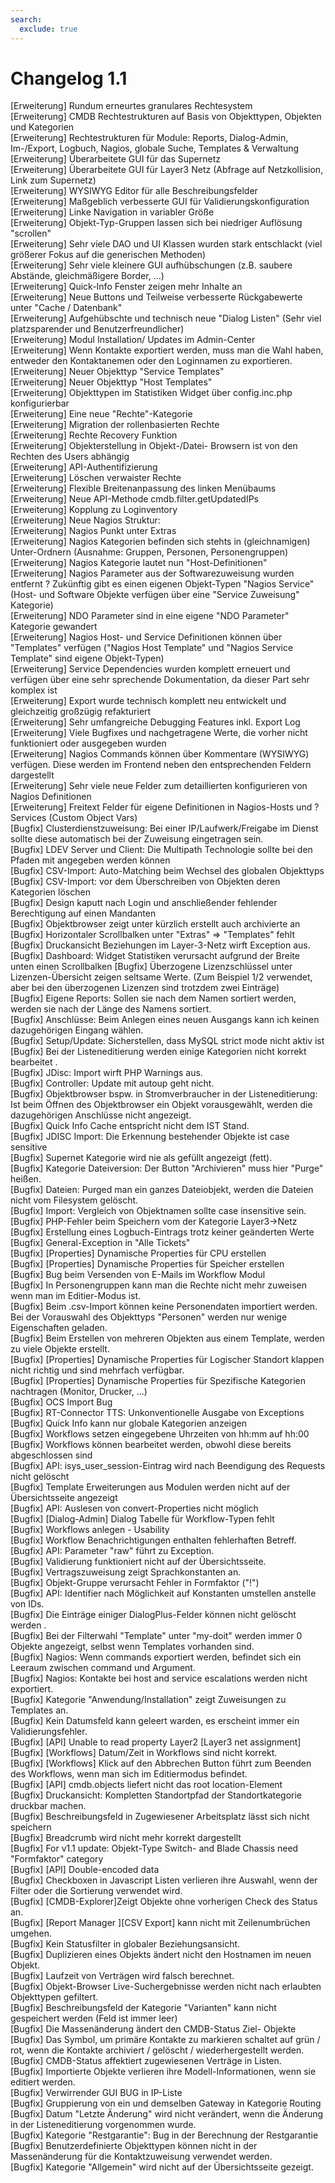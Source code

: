 ```yaml
---
search:
  exclude: true
---
```

# Changelog 1.1
<!-- cSpell:disable -->
<!-- markdownlint-disable MD052 -->
[Erweiterung]    Rundum erneurtes granulares Rechtesystem<br>
[Erweiterung]    CMDB Rechtestrukturen auf Basis von Objekttypen, Objekten und Kategorien<br>
[Erweiterung]    Rechtestrukturen für Module: Reports, Dialog-Admin, Im-/Export, Logbuch, Nagios, globale Suche, Templates & Verwaltung<br>
[Erweiterung]   Überarbeitete GUI für das Supernetz<br>
[Erweiterung]   Überarbeitete GUI für Layer3 Netz (Abfrage auf Netzkollision, Link zum Supernetz)<br>
[Erweiterung]   WYSIWYG Editor für alle Beschreibungsfelder<br>
[Erweiterung]   Maßgeblich verbesserte GUI für Validierungskonfiguration<br>
[Erweiterung]   Linke Navigation in variabler Größe<br>
[Erweiterung]   Objekt-Typ-Gruppen lassen sich bei niedriger Auflösung "scrollen"<br>
[Erweiterung]   Sehr viele DAO und UI Klassen wurden stark entschlackt (viel größerer Fokus auf die generischen Methoden)<br>
[Erweiterung]   Sehr viele kleinere GUI aufhübschungen (z.B. saubere Abstände, gleichmäßigere Border, ...)<br>
[Erweiterung]   Quick-Info Fenster zeigen mehr Inhalte an<br>
[Erweiterung]   Neue Buttons und Teilweise verbesserte Rückgabewerte unter "Cache / Datenbank"<br>
[Erweiterung]   Aufgehübschte und technisch neue "Dialog Listen" (Sehr viel platzsparender und Benutzerfreundlicher)<br>
[Erweiterung]    Modul Installation/ Updates im Admin-Center<br>
[Erweiterung]   Wenn Kontakte exportiert werden, muss man die Wahl haben, entweder den Kontaktanemen oder den Loginnamen zu exportieren.<br>
[Erweiterung]    Neuer  Objekttyp "Service Templates"<br>
[Erweiterung]    Neuer  Objekttyp "Host Templates"<br>
[Erweiterung]    Objekttypen im Statistiken Widget über config.inc.php konfigurierbar<br>
[Erweiterung]    Eine neue "Rechte"-Kategorie<br>
[Erweiterung]    Migration der rollenbasierten Rechte<br>
[Erweiterung]    Rechte Recovery Funktion<br>
[Erweiterung]    Objekterstellung in Objekt-/Datei- Browsern ist von den Rechten des Users abhängig<br>
[Erweiterung]    API-Authentifizierung<br>
[Erweiterung]    Löschen verwaister Rechte<br>
[Erweiterung]    Flexible Breitenanpassung des linken Menübaums<br>
[Erweiterung]    Neue API-Methode cmdb.filter.getUpdatedIPs<br>
[Erweiterung]    Kopplung zu Loginventory<br>
[Erweiterung]    Neue Nagios Struktur:<br>
[Erweiterung]      Nagios Punkt unter Extras<br>
[Erweiterung]        Nagios Kategorien befinden sich stehts in (gleichnamigen) Unter-Ordnern (Ausnahme: Gruppen, Personen, Personengruppen)<br>
[Erweiterung]        Nagios Kategorie lautet nun "Host-Definitionen"<br>
[Erweiterung]        Nagios Parameter aus der Softwarezuweisung wurden entfernt ? Zukünftig gibt es einen eigenen Objekt-Typen "Nagios Service" (Host- und Software Objekte verfügen über eine "Service Zuweisung" Kategorie)<br>
[Erweiterung]        NDO Parameter sind in eine eigene "NDO Parameter" Kategorie gewandert<br>
[Erweiterung]        Nagios Host- und Service Definitionen können über "Templates" verfügen ("Nagios Host Template" und "Nagios Service Template" sind eigene Objekt-Typen)<br>
[Erweiterung]        Service Dependencies wurden komplett erneuert und verfügen über eine sehr sprechende Dokumentation, da dieser Part sehr komplex ist<br>
[Erweiterung]          Export wurde technisch komplett neu entwickelt und gleichzeitig großzügig refakturiert<br>
[Erweiterung]        Sehr umfangreiche Debugging Features inkl. Export Log<br>
[Erweiterung]        Viele Bugfixes und nachgetragene Werte, die vorher nicht funktioniert oder ausgegeben wurden<br>
[Erweiterung]          Nagios Commands können über Kommentare (WYSIWYG) verfügen. Diese werden im Frontend neben den entsprechenden Feldern dargestellt<br>
[Erweiterung]          Sehr viele neue Felder zum detaillierten konfigurieren von Nagios Definitionen<br>
[Erweiterung]          Freitext Felder für eigene Definitionen in Nagios-Hosts und ?Services (Custom Object Vars)<br>
[Bugfix]    Clusterdienstzuweisung: Bei einer IP/Laufwerk/Freigabe im Dienst sollte diese automatisch bei der Zuweisung eingetragen sein.<br>
[Bugfix]    LDEV Server und Client: Die Multipath Technologie sollte bei den Pfaden mit angegeben werden können<br>
[Bugfix]    CSV-Import: Auto-Matching beim Wechsel des globalen Objekttyps<br>
[Bugfix]    CSV-Import: vor dem Überschreiben von Objekten deren Kategorien löschen<br>
[Bugfix]    Design kaputt nach Login und anschließender fehlender Berechtigung auf einen Mandanten<br>
[Bugfix]    Objektbrowser zeigt unter kürzlich erstellt auch archivierte an<br>
[Bugfix]    Horizontaler Scrollbalken unter "Extras" => "Templates" fehlt<br>
[Bugfix]    Druckansicht Beziehungen im Layer-3-Netz wirft Exception aus.<br>
[Bugfix]    Dashboard: Widget Statistiken verursacht aufgrund der Breite unten einen Scrollbalken [Bugfix]    Überzogene Lizenzschlüssel unter Lizenzen-Übersicht zeigen seltsame Werte. (Zum Beispiel 1/2 verwendet, aber bei den überzogenen Lizenzen sind trotzdem zwei Einträge)<br>
[Bugfix]    Eigene Reports: Sollen sie nach dem Namen sortiert werden, werden sie nach der Länge des Namens sortiert.<br>
[Bugfix]    Anschlüsse: Beim Anlegen eines neuen Ausgangs kann ich keinen dazugehörigen Eingang wählen.<br>
[Bugfix]    Setup/Update: Sicherstellen, dass MySQL strict mode nicht aktiv ist<br>
[Bugfix]    Bei der Listeneditierung werden einige Kategorien nicht korrekt bearbeitet .<br>
[Bugfix]    JDisc: Import wirft PHP Warnings aus.<br>
[Bugfix]    Controller: Update mit autoup geht nicht.<br>
[Bugfix]    Objektbrowser bspw. in Stromverbraucher in der Listeneditierung: Ist beim Öffnen des Objektbrowser ein Objekt vorausgewählt, werden die dazugehörigen Anschlüsse nicht angezeigt.<br>
[Bugfix]    Quick Info Cache entspricht nicht dem IST Stand.<br>
[Bugfix]    JDISC Import: Die Erkennung bestehender Objekte ist case sensitive<br>
[Bugfix]    Supernet Kategorie wird nie als gefüllt angezeigt (fett).<br>
[Bugfix]    Kategorie Dateiversion: Der Button "Archivieren" muss hier "Purge" heißen.<br>
[Bugfix]    Dateien: Purged man ein ganzes Dateiobjekt, werden die Dateien nicht vom Filesystem gelöscht.<br>
[Bugfix]    Import: Vergleich von Objektnamen sollte case insensitive sein.<br>
[Bugfix]    PHP-Fehler beim Speichern vom der Kategorie Layer3->Netz<br>
[Bugfix]    Erstellung eines Logbuch-Eintrags trotz keiner geänderten Werte<br>
[Bugfix]    General-Exception in "Alle Tickets"<br>
[Bugfix]    [Properties] Dynamische Properties für CPU erstellen<br>
[Bugfix]    [Properties] Dynamische Properties für Speicher erstellen<br>
[Bugfix]    Bug beim Versenden von E-Mails im Workflow Modul<br>
[Bugfix]    In Personengruppen kann man die Rechte nicht mehr zuweisen wenn man im Editier-Modus ist.<br>
[Bugfix]    Beim .csv-Import können keine Personendaten importiert werden. Bei der Vorauswahl des Objekttyps "Personen" werden nur wenige Eigenschaften geladen.<br>
[Bugfix]    Beim Erstellen von mehreren Objekten aus einem Template, werden zu viele Objekte erstellt.<br>
[Bugfix]    [Properties] Dynamische Properties für Logischer Standort klappen nicht richtig und sind mehrfach verfügbar.<br>
[Bugfix]    [Properties] Dynamische Properties für Spezifische Kategorien nachtragen (Monitor, Drucker, ...)<br>
[Bugfix]    OCS Import Bug<br>
[Bugfix]    RT-Connector TTS: Unkonventionelle Ausgabe von Exceptions<br>
[Bugfix]    Quick Info kann nur globale Kategorien anzeigen<br>
[Bugfix]    Workflows setzen eingegebene Uhrzeiten von hh:mm auf hh:00<br>
[Bugfix]    Workflows können bearbeitet werden, obwohl diese bereits abgeschlossen sind<br>
[Bugfix]    API: isys_user_session-Eintrag wird nach Beendigung des Requests nicht gelöscht<br>
[Bugfix]    Template Erweiterungen aus Modulen werden nicht auf der Übersichtsseite angezeigt<br>
[Bugfix]    API: Auslesen von convert-Properties nicht möglich<br>
[Bugfix]    [Dialog-Admin] Dialog Tabelle für Workflow-Typen fehlt<br>
[Bugfix]    Workflows anlegen - Usability<br>
[Bugfix]    Workflow Benachrichtigungen enthalten fehlerhaften  Betreff.<br>
[Bugfix]    API: Parameter "raw" führt zu Exception.<br>
[Bugfix]    Validierung funktioniert nicht auf der Übersichtsseite.<br>
[Bugfix]    Vertragszuweisung zeigt Sprachkonstanten an.<br>
[Bugfix]    Objekt-Gruppe verursacht Fehler in Formfaktor ("!")<br>
[Bugfix]    API: Identifier nach Möglichkeit auf Konstanten umstellen anstelle von IDs.<br>
[Bugfix]    Die Einträge einiger DialogPlus-Felder können nicht gelöscht werden .<br>
[Bugfix]    Bei der Filterwahl "Template" unter "my-doit" werden immer 0 Objekte angezeigt, selbst wenn Templates vorhanden sind.<br>
[Bugfix]    Nagios: Wenn commands exportiert werden, befindet sich ein Leeraum zwischen command und Argument.<br>
[Bugfix]    Nagios: Kontakte bei  host and service escalations werden nicht exportiert.<br>
[Bugfix]    Kategorie "Anwendung/Installation" zeigt Zuweisungen zu Templates an.<br>
[Bugfix]    Kein Datumsfeld kann geleert warden, es erscheint immer ein Validierungsfehler.<br>
[Bugfix]    [API] Unable to read property Layer2 [Layer3 net assignment]<br>
[Bugfix]    [Workflows] Datum/Zeit in Workflows sind nicht korrekt.<br>
[Bugfix]    [Workflows] Klick auf den Abbrechen  Button führt zum Beenden des Workflows, wenn man sich im Editiermodus befindet.<br>
[Bugfix]    [API] cmdb.objects liefert nicht das root location-Element<br>
[Bugfix]    Druckansicht: Kompletten Standortpfad der Standortkategorie druckbar machen.<br>
[Bugfix]    Beschreibungsfeld in Zugewiesener Arbeitsplatz lässt sich nicht speichern<br>
[Bugfix]    Breadcrumb wird nicht mehr korrekt dargestellt<br>
[Bugfix]    For v1.1 update: Objekt-Type Switch- and Blade Chassis need "Formfaktor" category<br>
[Bugfix]    [API] Double-encoded data<br>
[Bugfix]    Checkboxen in Javascript Listen verlieren ihre Auswahl, wenn der Filter oder die Sortierung verwendet wird.<br>
[Bugfix]    [CMDB-Explorer]Zeigt Objekte ohne vorherigen Check des Status an.<br>
[Bugfix]    [Report Manager ][CSV Export] kann nicht mit Zeilenumbrüchen umgehen.<br>
[Bugfix]    Kein Statusfilter in globaler Beziehungsansicht.<br>
[Bugfix]    Duplizieren eines Objekts ändert nicht den Hostnamen im neuen Objekt.<br>
[Bugfix]    Laufzeit von Verträgen wird falsch berechnet.<br>
[Bugfix]    Objekt-Browser Live-Suchergebnisse werden nicht nach erlaubten Objekttypen gefiltert.<br>
[Bugfix]    Beschreibungsfeld der Kategorie "Varianten" kann nicht gespeichert werden (Feld ist immer leer)<br>
[Bugfix]    Die Massenänderung ändert den CMDB-Status Ziel- Objekte<br>
[Bugfix]    Das Symbol, um primäre Kontakte zu markieren schaltet auf grün / rot, wenn die Kontakte archiviert / gelöscht / wiederhergestellt werden.<br>
[Bugfix]    CMDB-Status affektiert zugewiesenen Verträge in Listen.<br>
[Bugfix]    Importierte Objekte verlieren ihre Modell-Informationen, wenn sie editiert werden.<br>
[Bugfix]    Verwirrender GUI BUG in IP-Liste<br>
[Bugfix]    Gruppierung von ein und demselben Gateway in Kategorie Routing<br>
[Bugfix]    Datum "Letzte Änderung" wird nicht verändert, wenn die Änderung in der Listeneditierung vorgenommen wurde.<br>
[Bugfix]    Kategorie "Restgarantie": Bug in der Berechnung der Restgarantie<br>
[Bugfix]    Benutzerdefinierte Objekttypen können nicht in der Massenänderung für die Kontaktzuweisung verwendet werden.<br>
[Bugfix]    Kategorie "Allgemein" wird nicht auf der Übersichtsseite gezeigt.<br>
